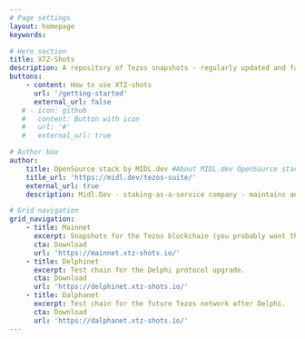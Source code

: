 ```yaml
---
# Page settings
layout: homepage
keywords:

# Hero section
title: XTZ-Shots
description: A repository of Tezos snapshots - regularly updated and fast to download from anywhere in the world.
buttons:
    - content: How to use XTZ-shots
      url: '/getting-started'
      external_url: false
   # - icon: github
   #   content: Button with icon
   #   url: '#'
   #   external_url: true

# Author box
author:
    title: OpenSource stack by MIDL.dev #About MIDL.dev OpenSource stack
    title_url: 'https://midl.dev/tezos-suite/'
    external_url: true
    description: Midl.Dev - staking-as-a-service company - maintains an OpenSource infrastructure for Tezos ecosystem. Learn more.

# Grid navigation
grid_navigation:
    - title: Mainnet
      excerpt: Snapshots for the Tezos blockchain (you probably want this).
      cta: Download
      url: 'https://mainnet.xtz-shots.io/'
    - title: Delphinet
      excerpt: Test chain for the Delphi protocol upgrade.
      cta: Download
      url: 'https://delphinet.xtz-shots.io/'
    - title: Dalphanet
      excerpt: Test chain for the future Tezos network after Delphi.
      cta: Download
      url: 'https://dalphanet.xtz-shots.io/'
---
```

